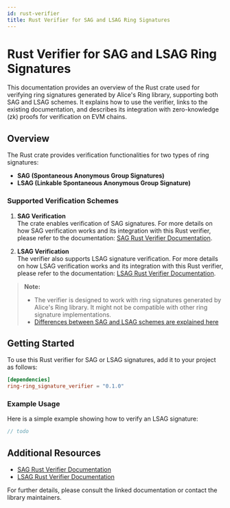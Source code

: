 ```yaml
---
id: rust-verifier
title: Rust Verifier for SAG and LSAG Ring Signatures
---
```


# Rust Verifier for SAG and LSAG Ring Signatures

This documentation provides an overview of the Rust crate used for verifying ring signatures generated by Alice's Ring library, supporting both SAG and LSAG schemes. It explains how to use the verifier, links to the existing documentation, and describes its integration with zero-knowledge (zk) proofs for verification on EVM chains.

## Overview

The Rust crate provides verification functionalities for two types of ring signatures:
- **SAG (Spontaneous Anonymous Group Signatures)**
- **LSAG (Linkable Spontaneous Anonymous Group Signature)**

### Supported Verification Schemes

1. **SAG Verification**  
   The crate enables verification of SAG signatures. For more details on how SAG verification works and its integration with this Rust verifier, please refer to the documentation: [SAG Rust Verifier Documentation](SAG/SAG-rust-verifier).

2. **LSAG Verification**  
   The verifier also supports LSAG signature verification. For more details on how LSAG verification works and its integration with this Rust verifier, please refer to the documentation: [LSAG Rust Verifier Documentation](LSAG/LSAG-rust-verifier).
   <!-- In addition to direct verification, this crate can generate zero-knowledge proofs (zk proofs) to attest the validity of LSAG signatures. These zk proofs can be utilized for verification on EVM-compatible blockchain networks. More information about LSAG verification and zk proof generation can be found here: [LSAG Rust Verifier Documentation](LSAG/LSAG-rust-verifier). -->

> **Note:** 
> - The verifier is designed to work with ring signatures generated by Alice's Ring library. It might not be compatible with other ring signature implementations.
> - [Differences between SAG and LSAG schemes are explained here](/docs/ring-signatures)
<!-- ## Zero-Knowledge Proof Generation for LSAGs

A unique feature of this verifier is its ability to generate zk proofs for LSAG signatures. This functionality allows users to create cryptographic proofs that attest to the validity of an LSAG signature without revealing the underlying private data.

### Integration with EVM Chains

The generated zk proofs can be used on Ethereum Virtual Machine (EVM) chains to verify the LSAG signatures. This integration enables seamless on-chain verification, increasing transparency and security in decentralized applications. To understand how these zk proofs can be verified on EVM-compatible chains, please refer to the corresponding documentation: [LSAG EVM Verifier Documentation](LSAG/LSAG-evm-verifier). -->

## Getting Started

To use this Rust verifier for SAG or LSAG signatures, add it to your project as follows:

```toml
[dependencies]
ring-ring_signature_verifier = "0.1.0"
```

### Example Usage

Here is a simple example showing how to verify an LSAG signature:

```rust
// todo
```

<!-- To generate zk proofs for an LSAG signature, use:

```rust
use ring_verifier::lsag;

fn main() {
    let signature = ...; // LSAG signature data
    let zk_proof = lsag::generate_zk_proof(&signature);

    // zk_proof can now be used for on-chain verification
}
``` -->

## Additional Resources

- [SAG Rust Verifier Documentation](SAG/SAG-rust-verifier)
- [LSAG Rust Verifier Documentation](LSAG/LSAG-rust-verifier)
<!-- - [LSAG EVM Verifier Documentation](LSAG/LSAG-evm-verifier) -->

For further details, please consult the linked documentation or contact the library maintainers.


